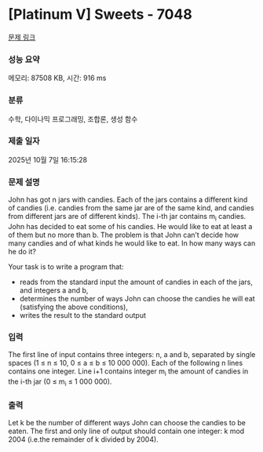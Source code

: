 # [Platinum V] Sweets - 7048 

[문제 링크](https://www.acmicpc.net/problem/7048) 

### 성능 요약

메모리: 87508 KB, 시간: 916 ms

### 분류

수학, 다이나믹 프로그래밍, 조합론, 생성 함수

### 제출 일자

2025년 10월 7일 16:15:28

### 문제 설명

<p>John has got n jars with candies. Each of the jars contains a different kind of candies (i.e. candies from the same jar are of the same kind, and candies from different jars are of different kinds). The i-th jar contains m<sub>i</sub> candies. John has decided to eat some of his candies. He would like to eat at least a of them but no more than b. The problem is that John can’t decide how many candies and of what kinds he would like to eat. In how many ways can he do it?</p>

<p>Your task is to write a program that:</p>

<ul>
	<li>reads from the standard input the amount of candies in each of the jars, and integers a and b,</li>
	<li>determines the number of ways John can choose the candies he will eat (satisfying the above conditions),</li>
	<li>writes the result to the standard output</li>
</ul>

### 입력 

 <p>The first line of input contains three integers: n, a and b, separated by single spaces (1 ≤ n ≤ 10, 0 ≤ a ≤ b ≤ 10 000 000). Each of the following n lines contains one integer. Line i+1 contains integer m<sub>i</sub> the amount of candies in the i-th jar (0 ≤ m<sub>i</sub> ≤ 1 000 000).</p>

### 출력 

 <p>Let k be the number of different ways John can choose the candies to be eaten. The first and only line of output should contain one integer: k mod 2004 (i.e.the remainder of k divided by 2004).</p>


